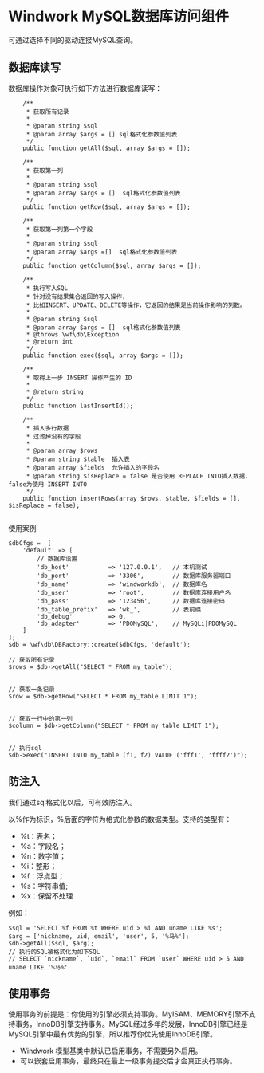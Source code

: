 Windwork MySQL数据库访问组件
====================================
可通过选择不同的驱动连接MySQL查询。

## 数据库读写

数据库操作对象可执行如下方法进行数据库读写：

```	
	/**
	 * 获取所有记录
	 * 
	 * @param string $sql
	 * @param array $args = [] sql格式化参数值列表
	 */
	public function getAll($sql, array $args = []);
	
	/**
	 * 获取第一列
	 * 
	 * @param string $sql
	 * @param array $args = []  sql格式化参数值列表
	 */
	public function getRow($sql, array $args = []);
			
	/**
	 * 获取第一列第一个字段
	 * 
	 * @param string $sql
	 * @param array $args =[]  sql格式化参数值列表
	 */
	public function getColumn($sql, array $args = []);

	/**
	 * 执行写入SQL
	 * 针对没有结果集合返回的写入操作，
	 * 比如INSERT、UPDATE、DELETE等操作，它返回的结果是当前操作影响的列数。
	 * 
	 * @param string $sql
	 * @param array $args = []  sql格式化参数值列表
	 * @throws \wf\db\Exception
	 * @return int
	 */
	public function exec($sql, array $args = []);
	
	/**
	 * 取得上一步 INSERT 操作产生的 ID
	 *
	 * @return string 
	 */
	public function lastInsertId();
	
	/**
	 * 插入多行数据
	 * 过滤掉没有的字段
	 *
	 * @param array $rows
	 * @param string $table  插入表
	 * @param array $fields  允许插入的字段名
	 * @param string $isReplace = false 是否使用 REPLACE INTO插入数据，false为使用 INSERT INTO
	 */
	public function insertRows(array $rows, $table, $fields = [], $isReplace = false);
	
```

使用案例
```
$dbCfgs =  [
    'default' => [
		// 数据库设置
		'db_host'           => '127.0.0.1',   // 本机测试
		'db_port'           => '3306',        // 数据库服务器端口
		'db_name'           => 'windworkdb',  // 数据库名
		'db_user'           => 'root',        // 数据库连接用户名
		'db_pass'           => '123456',      // 数据库连接密码
		'db_table_prefix'   => 'wk_',         // 表前缀
		'db_debug'          => 0,
		'db_adapter'        => 'PDOMySQL',    // MySQLi|PDOMySQL
    ]
];
$db = \wf\db\DBFactory::create($dbCfgs, 'default');

// 获取所有记录
$rows = $db->getAll("SELECT * FROM my_table");


// 获取一条记录
$row = $db->getRow("SELECT * FROM my_table LIMIT 1");


// 获取一行中的第一列
$column = $db->getColumn("SELECT * FROM my_table LIMIT 1");


// 执行sql
$db->exec("INSERT INTO my_table (f1, f2) VALUE ('fff1', 'ffff2')");
```

## 防注入
我们通过sql格式化以后，可有效防注入。

以%作为标识，%后面的字符为格式化参数的数据类型。支持的类型有：
- %t：表名； 
- %a：字段名；  
- %n：数字值；
- %i：整形；
- %f：浮点型； 
- %s：字符串值; 
- %x：保留不处理

例如：
```
$sql = 'SELECT %f FROM %t WHERE uid > %i AND uname LIKE %s';
$arg = ['nickname, uid, email', 'user', 5, '%马%'];
$db->getAll($sql, $arg); 
// 执行的SQL被格式化为如下SQL
// SELECT `nickname`, `uid`, `email` FROM `user` WHERE uid > 5 AND uname LIKE '%马%'
```

## 使用事务
使用事务的前提是：你使用的引擎必须支持事务。MyISAM、MEMORY引擎不支持事务，InnoDB引擎支持事务。MySQL经过多年的发展，InnoDB引擎已经是MySQL引擎中最有优势的引擎，所以推荐你优先使用InnoDB引擎。

- Windwork 模型基类中默认已启用事务，不需要另外启用。
- 可以嵌套启用事务，最终只在最上一级事务提交后才会真正执行事务。


